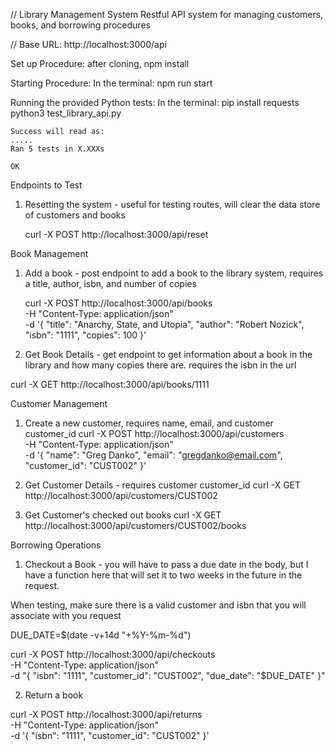 // Library Management System
    Restful API system for managing customers, books, and borrowing procedures

// Base URL: http://localhost:3000/api


Set up Procedure:
    after cloning, npm install

Starting Procedure:
    In the terminal:  npm run start

Running the provided Python tests:
    In the terminal: pip install requests
                     python3 test_library_api.py
                     
    Success will read as: 
    .....
    Ran 5 tests in X.XXXs

    OK

Endpoints to Test

1. Resetting the system  - useful for testing routes, will clear the data store of customers and books
    
    curl -X POST http://localhost:3000/api/reset


Book Management
1. Add a book - post endpoint to add a book to the library system, requires a title, author, isbn, and number of copies
    
    curl -X POST http://localhost:3000/api/books \
  -H "Content-Type: application/json" \
  -d '{
    "title": "Anarchy, State, and Utopia",
    "author": "Robert Nozick",
    "isbn": "1111",
    "copies": 100
  }'

2.  Get Book Details - get endpoint to get information about a book in the library and how many copies there are. requires the isbn in the url

  curl -X GET http://localhost:3000/api/books/1111


Customer Management
1. Create a new customer, requires name, email, and customer customer_id
    curl -X POST http://localhost:3000/api/customers \
  -H "Content-Type: application/json" \
  -d '{
    "name": "Greg Danko",
    "email": "gregdanko@email.com",
    "customer_id": "CUST002"
  }'

2. Get Customer Details -  requires customer customer_id
curl -X GET http://localhost:3000/api/customers/CUST002

3. Get Customer's checked out books
curl -X GET http://localhost:3000/api/customers/CUST002/books


Borrowing Operations
1. Checkout a Book - you will have to pass a due date in the body, but I have a function here that will set it to two weeks in the future in the request.

When testing, make sure there is a valid customer and isbn that you will associate with you request

DUE_DATE=$(date -v+14d "+%Y-%m-%d") 

curl -X POST http://localhost:3000/api/checkouts \
  -H "Content-Type: application/json" \
  -d "{
    \"isbn\": \"1111\",
    \"customer_id\": \"CUST002\",
    \"due_date\": \"$DUE_DATE\"
  }"

2. Return a book

curl -X POST http://localhost:3000/api/returns \
  -H "Content-Type: application/json" \
  -d '{
    "isbn": "1111",
    "customer_id": "CUST002"
  }'
